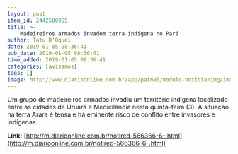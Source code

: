 ```yaml
---
layout: post
item_id: 2442580955
title: >-
    Madeireiros armados invadem terra indígena no Pará
author: Tatu D'Oquei
date: 2019-01-05 08:36:41
pub_date: 2019-01-05 08:36:41
time_added: 2019-01-05 09:36:41
categories: [avisamos]
tags: []
image: http://www.diarioonline.com.br/app/painel/modulo-noticia/img/imagensdb/original/destaque-566366-indigenas-madeireiros-altamira.jpg
---
```


Um grupo de madeireiros armados invadiu um território indígena localizado entre as cidades de Uruará e Medicilândia nesta quinta-feira (3). A situação na terra Arara é tensa e há eminente risco de conflito entre invasores e indígenas.

**Link:** [http://m.diarioonline.com.br/notired-566366-6-.html](http://m.diarioonline.com.br/notired-566366-6-.html)

